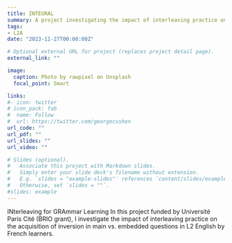 ```yaml
---
title: INTEGRAL
summary: A project investigating the impact of interleaving practice on the acquisition of inversion in main vs. embedded questions in L2 English by French learners.
tags:
- L2A
date: "2023-11-27T00:00:00Z"

# Optional external URL for project (replaces project detail page).
external_link: ""

image:
  caption: Photo by rawpixel on Unsplash
  focal_point: Smart

links:
#- icon: twitter
# icon_pack: fab
#  name: Follow
#  url: https://twitter.com/georgecushen
url_code: ""
url_pdf: ""
url_slides: ""
url_video: ""

# Slides (optional).
#   Associate this project with Markdown slides.
#   Simply enter your slide deck's filename without extension.
#   E.g. `slides = "example-slides"` references `content/slides/example-slides.md`.
#   Otherwise, set `slides = ""`.
#slides: example
---
```


INterleaving for GRAmmar Learning
In this project funded by Université Paris Cité (BRIO grant), I investigate the impact of interleaving practice on the acquisition of inversion in main vs. embedded questions in L2 English by French learners.